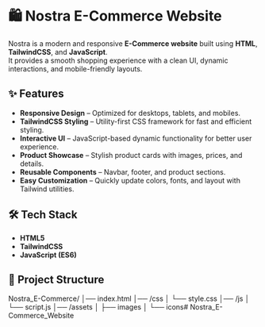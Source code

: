 # 🛍️ Nostra E-Commerce Website

Nostra is a modern and responsive **E-Commerce website** built using **HTML**, **TailwindCSS**, and **JavaScript**.  
It provides a smooth shopping experience with a clean UI, dynamic interactions, and mobile-friendly layouts.

## ✨ Features
- **Responsive Design** – Optimized for desktops, tablets, and mobiles.  
- **TailwindCSS Styling** – Utility-first CSS framework for fast and efficient styling.  
- **Interactive UI** – JavaScript-based dynamic functionality for better user experience.  
- **Product Showcase** – Stylish product cards with images, prices, and details.  
- **Reusable Components** – Navbar, footer, and product sections.  
- **Easy Customization** – Quickly update colors, fonts, and layout with Tailwind utilities.  

## 🛠 Tech Stack
- **HTML5**  
- **TailwindCSS**  
- **JavaScript (ES6)**  

## 📂 Project Structure
Nostra_E-Commerce/
│── index.html
│── /css
│ └── style.css
│── /js
│ └── script.js
│── /assets
│ ├── images
│ └── icons# Nostra_E-Commerce_Website
